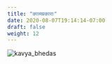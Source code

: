 ```yaml
---
title: "काव्यप्रकाराः"
date: 2020-08-07T19:14:14-07:00
draft: false
weight: 12
---
```




![kavya_bhedas](/images/kavya_shastra/kavya_categories.png)